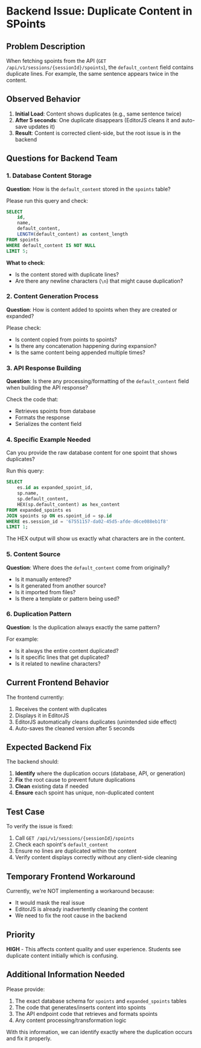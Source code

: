 # Backend Issue: Duplicate Content in SPoints

## Problem Description
When fetching spoints from the API (`GET /api/v1/sessions/{sessionId}/spoints`), the `default_content` field contains duplicate lines. For example, the same sentence appears twice in the content.

## Observed Behavior
1. **Initial Load**: Content shows duplicates (e.g., same sentence twice)
2. **After 5 seconds**: One duplicate disappears (EditorJS cleans it and auto-save updates it)
3. **Result**: Content is corrected client-side, but the root issue is in the backend

## Questions for Backend Team

### 1. Database Content Storage
**Question**: How is the `default_content` stored in the `spoints` table?

Please run this query and check:
```sql
SELECT 
    id,
    name,
    default_content,
    LENGTH(default_content) as content_length
FROM spoints 
WHERE default_content IS NOT NULL
LIMIT 5;
```

**What to check**: 
- Is the content stored with duplicate lines?
- Are there any newline characters (`\n`) that might cause duplication?

### 2. Content Generation Process
**Question**: How is content added to spoints when they are created or expanded?

Please check:
- Is content copied from points to spoints?
- Is there any concatenation happening during expansion?
- Is the same content being appended multiple times?

### 3. API Response Building
**Question**: Is there any processing/formatting of the `default_content` field when building the API response?

Check the code that:
- Retrieves spoints from database
- Formats the response
- Serializes the content field

### 4. Specific Example Needed
Can you provide the raw database content for one spoint that shows duplicates?

Run this query:
```sql
SELECT 
    es.id as expanded_spoint_id,
    sp.name,
    sp.default_content,
    HEX(sp.default_content) as hex_content
FROM expanded_spoints es
JOIN spoints sp ON es.spoint_id = sp.id
WHERE es.session_id = '67551157-da02-45d5-afde-d6ce088eb1f8'
LIMIT 1;
```

The HEX output will show us exactly what characters are in the content.

### 5. Content Source
**Question**: Where does the `default_content` come from originally?

- Is it manually entered?
- Is it generated from another source?
- Is it imported from files?
- Is there a template or pattern being used?

### 6. Duplication Pattern
**Question**: Is the duplication always exactly the same pattern?

For example:
- Is it always the entire content duplicated?
- Is it specific lines that get duplicated?
- Is it related to newline characters?

## Current Frontend Behavior

The frontend currently:
1. Receives the content with duplicates
2. Displays it in EditorJS
3. EditorJS automatically cleans duplicates (unintended side effect)
4. Auto-saves the cleaned version after 5 seconds

## Expected Backend Fix

The backend should:
1. **Identify** where the duplication occurs (database, API, or generation)
2. **Fix** the root cause to prevent future duplications
3. **Clean** existing data if needed
4. **Ensure** each spoint has unique, non-duplicated content

## Test Case

To verify the issue is fixed:
1. Call `GET /api/v1/sessions/{sessionId}/spoints`
2. Check each spoint's `default_content`
3. Ensure no lines are duplicated within the content
4. Verify content displays correctly without any client-side cleaning

## Temporary Frontend Workaround

Currently, we're NOT implementing a workaround because:
- It would mask the real issue
- EditorJS is already inadvertently cleaning the content
- We need to fix the root cause in the backend

## Priority
**HIGH** - This affects content quality and user experience. Students see duplicate content initially which is confusing.

## Additional Information Needed

Please provide:
1. The exact database schema for `spoints` and `expanded_spoints` tables
2. The code that generates/inserts content into spoints
3. The API endpoint code that retrieves and formats spoints
4. Any content processing/transformation logic

With this information, we can identify exactly where the duplication occurs and fix it properly.